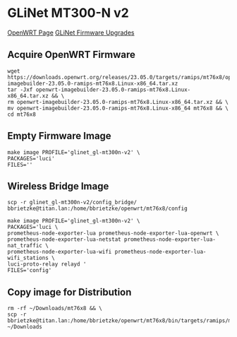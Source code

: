 # GLiNet MT300-N v2
[OpenWRT Page](https://openwrt.org/toh/gl.inet/gl-mt300n_v2)
[GLiNet Firmware Upgrades](https://dl.gl-inet.com/?model=mt300n-v2)

## Acquire OpenWRT Firmware
```
wget https://downloads.openwrt.org/releases/23.05.0/targets/ramips/mt76x8/openwrt-imagebuilder-23.05.0-ramips-mt76x8.Linux-x86_64.tar.xz
tar -Jxf openwrt-imagebuilder-23.05.0-ramips-mt76x8.Linux-x86_64.tar.xz && \
rm openwrt-imagebuilder-23.05.0-ramips-mt76x8.Linux-x86_64.tar.xz && \
mv openwrt-imagebuilder-23.05.0-ramips-mt76x8.Linux-x86_64 mt76x8 && \
cd mt76x8
```

## Empty Firmware Image
```
make image PROFILE='glinet_gl-mt300n-v2' \
PACKAGES='luci'
FILES=''
```

## Wireless Bridge Image
```
scp -r glinet_gl-mt300n-v2/config_bridge/ bbrietzke@titan.lan:/home/bbrietzke/openwrt/mt76x8/config
```
```
make image PROFILE='glinet_gl-mt300n-v2' \
PACKAGES='luci \
prometheus-node-exporter-lua prometheus-node-exporter-lua-openwrt \
prometheus-node-exporter-lua-netstat prometheus-node-exporter-lua-nat_traffic \
prometheus-node-exporter-lua-wifi prometheus-node-exporter-lua-wifi_stations \
luci-proto-relay relayd '
FILES='config'
```

## Copy image for Distribution
```
rm -rf ~/Downloads/mt76x8 && \
scp -r bbrietzke@titan.lan:/home/bbrietzke/openwrt/mt76x8/bin/targets/ramips/mt76x8 ~/Downloads
```


